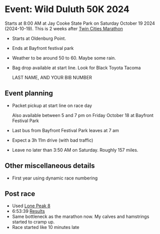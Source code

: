 # Event: Wild Duluth 50K 2024

Starts at 8:00 AM at Jay Cooke State Park on Saturday October 19 2024 (2024-10-19). This is 2 weeks after [Twin Cities Marathon](../733)

- Starts at Oldenburg Point.
- Ends at Bayfront festival park
- Weather to be around 50 to 60. Maybe some rain.
- Bag drop available at start line. Look for Black Toyota Tacoma

  LAST NAME, AND YOUR BIB NUMBER

## Event planning

- Packet pickup at start line on race day

  Also available between 5 and 7 pm on Friday October 18 at Bayfront Festival Park

- Last bus from Bayfront Festival Park leaves at 7 am
- Expect a 3h 11m drive (with bad traffic)

- Leave no later than 3:50 AM on Saturday. Roughly 157 miles.

## Other miscellaneous details

- First year using dynamic race numbering

## Post race

- Used [Lone Peak 8](../859)
- 6:53:39 [Results]
- Same bottleneck as the marathon now. My calves and hamstrings started to cramp up.
- Race started like 10 minutes late

[Results]: https://www.mtecresults.com/runner/show?race=17936&email=1&rid=654